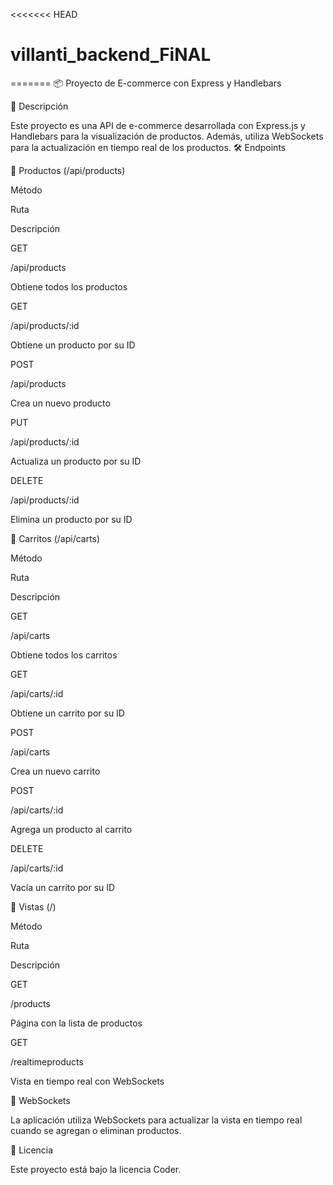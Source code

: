 <<<<<<< HEAD
# villanti_backend_FiNAL
=======
📦 Proyecto de E-commerce con Express y Handlebars

🚀 Descripción

Este proyecto es una API de e-commerce desarrollada con Express.js y Handlebars para la visualización de productos. Además, utiliza WebSockets para la actualización en tiempo real de los productos.
🛠️ Endpoints

📌 Productos (/api/products)

Método

Ruta

Descripción

GET

/api/products

Obtiene todos los productos

GET

/api/products/:id

Obtiene un producto por su ID

POST

/api/products

Crea un nuevo producto

PUT

/api/products/:id

Actualiza un producto por su ID

DELETE

/api/products/:id

Elimina un producto por su ID

📌 Carritos (/api/carts)

Método

Ruta

Descripción

GET

/api/carts

Obtiene todos los carritos

GET

/api/carts/:id

Obtiene un carrito por su ID

POST

/api/carts

Crea un nuevo carrito

POST

/api/carts/:id

Agrega un producto al carrito

DELETE

/api/carts/:id

Vacía un carrito por su ID

📌 Vistas (/)

Método

Ruta

Descripción

GET

/products

Página con la lista de productos

GET

/realtimeproducts

Vista en tiempo real con WebSockets

🔌 WebSockets

La aplicación utiliza WebSockets para actualizar la vista en tiempo real cuando se agregan o eliminan productos.

📜 Licencia

Este proyecto está bajo la licencia Coder.

